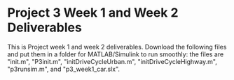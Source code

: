 # Project 3 Week 1 and Week 2 Deliverables
This is Project week 1 and week 2 deliverables. Download the following files and put them in a folder for MATLAB/Simulink to run smoothly: the files are "init.m", "P3init.m", "initDriveCycleUrban.m", "initDriveCycleHighway.m", "p3runsim.m", and "p3_week1_car.slx".
